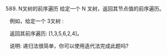 589. N叉树的前序遍历
给定一个 N 叉树，返回其节点值的前序遍历。

例如，给定一个 3叉树 :







返回其前序遍历: [1,3,5,6,2,4]。



说明: 递归法很简单，你可以使用迭代法完成此题吗?
